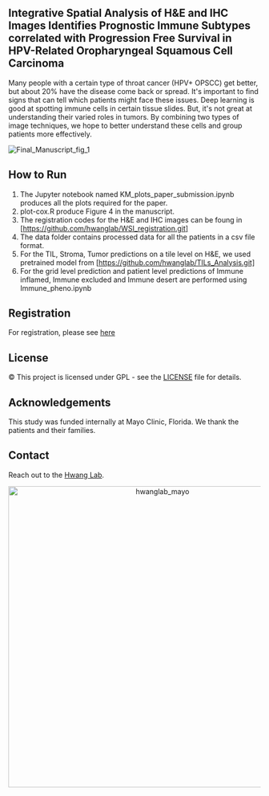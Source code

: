 ## Integrative Spatial Analysis of H&E and IHC Images Identifies Prognostic Immune Subtypes correlated with Progression Free Survival in HPV-Related Oropharyngeal Squamous Cell Carcinoma

Many people with a certain type of throat cancer (HPV+ OPSCC) get better, but about 20% have the disease come back or spread. It's important to find signs that can tell which patients might face these issues. Deep learning is good at spotting immune cells in certain tissue slides. But, it's not great at understanding their varied roles in tumors. By combining two types of image techniques, we hope to better understand these cells and group patients more effectively.

![Final_Manuscript_fig_1](https://github.com/hwanglab/HE_IHC_HN_analysis/assets/96131627/b133b708-49fc-4265-990f-dbc9e59ae1e6)



## How to Run

1. The Jupyter notebook named KM_plots_paper_submission.ipynb produces all the plots required for the paper.<br>
2. plot-cox.R produce Figure 4 in the manuscript.<br>
3. The registration codes for the H&E and IHC images can be foung in [https://github.com/hwanglab/WSI_registration.git]<br>
4. The data folder contains processed data for all the patients in a csv file format.
5. For the TIL, Stroma, Tumor predictions on a tile level on H&E, we used pretrained model from [https://github.com/hwanglab/TILs_Analysis.git]
6. For the grid level prediction and patient level predictions of Immune inflamed, Immune excluded and Immune desert are performed using Immune_pheno.ipynb

## Registration

For registration, please see [here](https://github.com/hwanglab/WSI_registration)

## License

© This project is licensed under GPL - see the [LICENSE](https://github.com/hwanglab/HE_IHC_HN_analysis/blob/master/LICENSE) file for details.

## Acknowledgements
This study was funded internally at Mayo Clinic, Florida. We thank the patients and their families. 

## Contact
Reach out to the [Hwang Lab](https://www.hwanglab.org/).

<div align="center">
    <img src="https://github.com/hwanglab/HE_IHC_HN_analysis/assets/52568892/b7f928d1-09cc-4923-975e-8aebf3fc4907" alt="hwanglab_mayo" width="600"/>
</div>

